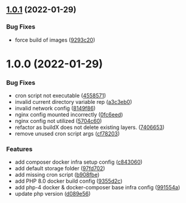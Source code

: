 ## [1.0.1](https://github.com/mimidotsuser/php-docker/compare/v1.0.0...v1.0.1) (2022-01-29)


### Bug Fixes

* force build of images ([9293c20](https://github.com/mimidotsuser/php-docker/commit/9293c203002e391db0183a3ab260a6ed44321f35))

# 1.0.0 (2022-01-29)


### Bug Fixes

* cron script not executable ([4558571](https://github.com/mimidotsuser/php-docker/commit/45585712e6967173d377d34e62d2104993d06546))
* invalid current directory variable rep ([a3c3eb0](https://github.com/mimidotsuser/php-docker/commit/a3c3eb07583e47f7caa6ea84db82697f809f1595))
* invalid network config ([8149f86](https://github.com/mimidotsuser/php-docker/commit/8149f86b8a44c92b33ab9ed8a82e311dcacf00f3))
* nginx config mounted incorrectly ([0fc6eed](https://github.com/mimidotsuser/php-docker/commit/0fc6eed559ea4c140dd9f9d17635b69830201de4))
* nginx config not utilized ([5704c60](https://github.com/mimidotsuser/php-docker/commit/5704c601a3e2fb46d2c5409154f1e37e01a715e5))
* refactor as buildX does not delete existing layers. ([7406653](https://github.com/mimidotsuser/php-docker/commit/7406653e1a86d2ad7c102c6a3c5c771a68bc7d98))
* remove unused cron script args ([cf78203](https://github.com/mimidotsuser/php-docker/commit/cf78203eef3607fbbc35c9624c0a809815bcbfc2))


### Features

* add composer docker infra setup config ([c843060](https://github.com/mimidotsuser/php-docker/commit/c84306084eeaff66329be851aa187f18d2005d17))
* add default storage folder ([97fd702](https://github.com/mimidotsuser/php-docker/commit/97fd702d28b195e74111e420aabe4725f86eceb5))
* add missing cron script ([b908fbe](https://github.com/mimidotsuser/php-docker/commit/b908fbee30728cf8e6be56593d62f421dd772f8f))
* add PHP 8.0 docker build config ([9355d2c](https://github.com/mimidotsuser/php-docker/commit/9355d2c6666caf7ed6f29ba99359c675cbd9c127))
* add php-4 docker & docker-composer base infra config ([991554a](https://github.com/mimidotsuser/php-docker/commit/991554a125689ebb3b3b5d211ee14e5083a33ea1))
* update php version ([d089e56](https://github.com/mimidotsuser/php-docker/commit/d089e564e32517a51f30a7587a70ccfdf167ca06))
